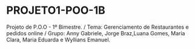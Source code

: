 # PROJETO1-POO-1B
Projeto de P.O.O - 1º Bimestre. / 
 Tema: Gerenciamento de Restaurantes e pedidos online /
 Grupo: Anny Gabriele, Jorge Braz,Luana Gomes, Maria Clara, Maria Eduarda e Wyllians Emanuel.
